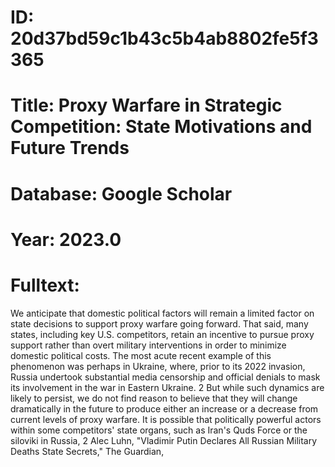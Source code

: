 # ID: 20d37bd59c1b43c5b4ab8802fe5f3365
# Title: Proxy Warfare in Strategic Competition: State Motivations and Future Trends
# Database: Google Scholar
# Year: 2023.0
# Fulltext:
We anticipate that domestic political factors will remain a limited factor on state decisions to support proxy warfare going forward.
That said, many states, including key U.S. competitors, retain an incentive to pursue proxy support rather than overt military interventions in order to minimize domestic political costs.
The most acute recent example of this phenomenon was perhaps in Ukraine, where, prior to its 2022 invasion, Russia undertook substantial media censorship and official denials to mask its involvement in the war in Eastern Ukraine.
2 But while such dynamics are likely to persist, we do not find reason to believe that they will change dramatically in the future to produce either an increase or a decrease from current levels of proxy warfare.
It is possible that politically powerful actors within some competitors' state organs, such as Iran's Quds Force or the siloviki in Russia, 2 Alec Luhn, "Vladimir Putin Declares All Russian Military Deaths State Secrets," The Guardian,